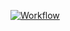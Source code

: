  [![Workflow](https://github.com/tsoybe/code/actions/workflows/builder.yaml/badge.svg)](https://github.com/tsoybe/code/actions/workflows/builder.yaml)